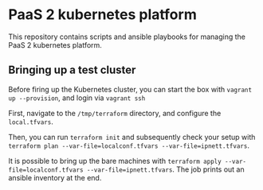 PaaS 2 kubernetes platform
==========================

This repository contains scripts and ansible playbooks for managing the PaaS 2 kubernetes platform.

## Bringing up a test cluster

Before firing up the Kubernetes cluster, you can start the box with `vagrant up --provision`, and login via `vagrant ssh`

First, navigate to the `/tmp/terraform` directory, and configure the `local.tfvars`.

Then, you can run `terraform init` and subsequently check your setup with `terraform plan --var-file=localconf.tfvars
--var-file=ipnett.tfvars`.

It is possible to bring up the bare machines with
`terraform apply --var-file=localconf.tfvars
--var-file=ipnett.tfvars`. The job prints out an ansible inventory at
the end.
